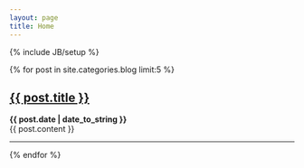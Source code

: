 ```yaml
---
layout: page
title: Home
---
```

{% include JB/setup %}

<div class="post">
  {% for post in site.categories.blog limit:5 %}
    <h2><a href="{{ BASE_PATH }}{{ post.url }}">{{ post.title }}</a></h2>
    <b>{{ post.date | date_to_string }}</b><br />
    {{ post.content }}    
    <hr />
  {% endfor %}
</div>
